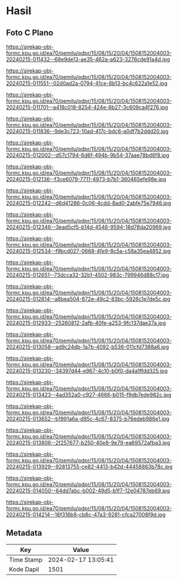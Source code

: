 # Hasil

## Foto C Plano

https://sirekap-obj-formc.kpu.go.id/ea70/pemilu/pdpr/15/08/15/20/04/1508152004003-20240215-011432--68e9de13-ae35-462a-a623-3276cde91a4d.jpg

https://sirekap-obj-formc.kpu.go.id/ea70/pemilu/pdpr/15/08/15/20/04/1508152004003-20240215-011551--02d0ad2a-0794-41ce-8b13-bc4c622a1e52.jpg

https://sirekap-obj-formc.kpu.go.id/ea70/pemilu/pdpr/15/08/15/20/04/1508152004003-20240215-011701--a418c018-8254-424e-8b27-3c609ca4f276.jpg

https://sirekap-obj-formc.kpu.go.id/ea70/pemilu/pdpr/15/08/15/20/04/1508152004003-20240215-011836--9de3c723-10ad-417c-bdc6-a0df7b2ddd20.jpg

https://sirekap-obj-formc.kpu.go.id/ea70/pemilu/pdpr/15/08/15/20/04/1508152004003-20240215-012002--d57c1794-6d6f-494b-9b54-37aae78bd6f8.jpg

https://sirekap-obj-formc.kpu.go.id/ea70/pemilu/pdpr/15/08/15/20/04/1508152004003-20240215-012136--f3ce6079-7711-4973-b7b1-360465efe98e.jpg

https://sirekap-obj-formc.kpu.go.id/ea70/pemilu/pdpr/15/08/15/20/04/1508152004003-20240215-012242--d6d41286-0c06-4cdd-8ad0-2abfe75e7946.jpg

https://sirekap-obj-formc.kpu.go.id/ea70/pemilu/pdpr/15/08/15/20/04/1508152004003-20240215-012346--3ead5cf5-b14d-4546-9594-18d78da20969.jpg

https://sirekap-obj-formc.kpu.go.id/ea70/pemilu/pdpr/15/08/15/20/04/1508152004003-20240215-012534--f9bcd027-0668-4fe9-8c5a-c58a35ea4852.jpg

https://sirekap-obj-formc.kpu.go.id/ea70/pemilu/pdpr/15/08/15/20/04/1508152004003-20240215-012651--73dcca32-32b1-4502-983c-799946d88c17.jpg

https://sirekap-obj-formc.kpu.go.id/ea70/pemilu/pdpr/15/08/15/20/04/1508152004003-20240215-012814--a8bea504-872e-49c2-83bc-5926c1e7de5c.jpg

https://sirekap-obj-formc.kpu.go.id/ea70/pemilu/pdpr/15/08/15/20/04/1508152004003-20240215-012933--25260812-2afb-40fe-a253-9fc137dae27a.jpg

https://sirekap-obj-formc.kpu.go.id/ea70/pemilu/pdpr/15/08/15/20/04/1508152004003-20240215-013058--ad9c24db-1a7b-4092-b536-011cfd7388a6.jpg

https://sirekap-obj-formc.kpu.go.id/ea70/pemilu/pdpr/15/08/15/20/04/1508152004003-20240215-013230--34397d44-e967-4c10-b0f0-da4a1ffdd325.jpg

https://sirekap-obj-formc.kpu.go.id/ea70/pemilu/pdpr/15/08/15/20/04/1508152004003-20240215-013423--4ad352a0-c927-4666-b015-f9db7ede982c.jpg

https://sirekap-obj-formc.kpu.go.id/ea70/pemilu/pdpr/15/08/15/20/04/1508152004003-20240215-013652--b1991a6a-d95c-4c67-8375-b76edeb986e1.jpg

https://sirekap-obj-formc.kpu.go.id/ea70/pemilu/pdpr/15/08/15/20/04/1508152004003-20240215-013806--2f257677-b250-40e8-9e79-ea69572afba3.jpg

https://sirekap-obj-formc.kpu.go.id/ea70/pemilu/pdpr/15/08/15/20/04/1508152004003-20240215-013929--92813755-ce82-4413-b42d-44458863b78c.jpg

https://sirekap-obj-formc.kpu.go.id/ea70/pemilu/pdpr/15/08/15/20/04/1508152004003-20240215-014050--64dd7abc-b002-49d5-b1f7-12e04787eb69.jpg

https://sirekap-obj-formc.kpu.go.id/ea70/pemilu/pdpr/15/08/15/20/04/1508152004003-20240215-014214--16f316b8-cb8c-47a3-9281-cfca27008f9d.jpg


## Metadata

| Key        | Value               |
| ---------- | ------------------- |
| Time Stamp | 2024-02-17 13:05:41 |
| Kode Dapil | 1501                |




